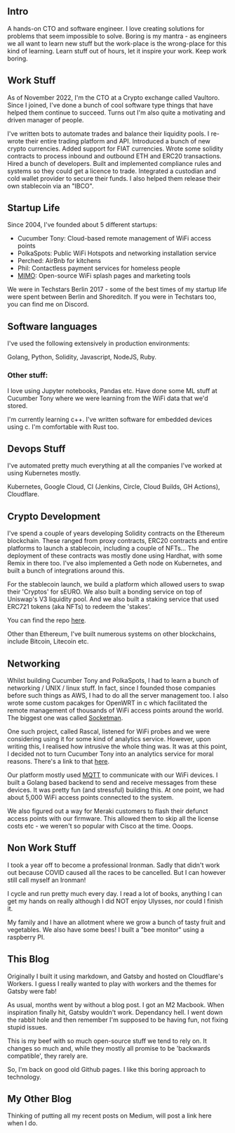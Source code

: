 ## Intro

A hands-on CTO and software engineer. I love creating solutions for problems that seem impossible to solve. Boring is my mantra - as engineers we all want to learn new stuff but the work-place is the wrong-place for this kind of learning. Learn stuff out of hours, let it inspire your work. Keep work boring.

## Work Stuff

As of November 2022, I'm the CTO at a Crypto exchange called Vaultoro. Since I joined, I've done a bunch of cool software type things that have helped them continue to succeed. Turns out I'm also quite a motivating and driven manager of people.

I've written bots to automate trades and balance their liquidity pools. I re-wrote their entire trading platform and API. Introduced a bunch of new crypto currencies. Added support for FIAT currencies. Wrote some solidity contracts to process inbound and outbound ETH and ERC20 transactions. Hired a bunch of developers. Built and implemented compliance rules and systems so they could get a licence to trade. Integrated a custodian and cold wallet provider to secure their funds. I also helped them release their own stablecoin via an "IBCO".

## Startup Life

Since 2004, I've founded about 5 different startups:

- Cucumber Tony: Cloud-based remote management of WiFi access points
- PolkaSpots: Public WiFi Hotspots and networking installation service
- Perched: AirBnb for kitchens
- Phil: Contactless payment services for homeless people
- [MIMO](https://github.com/mimolabs): Open-source WiFi splash pages and marketing tools

We were in Techstars Berlin 2017 - some of the best times of my startup life were spent between Berlin and Shoreditch. If you were in Techstars too, you can find me on Discord.

## Software languages

I've used the following extensively in production environments:

Golang, Python, Solidity, Javascript, NodeJS, Ruby.

### Other stuff:

I love using Jupyter notebooks, Pandas etc. Have done some ML stuff at Cucumber Tony where we were learning from the WiFi data that we'd stored.

I'm currently learning c++. I've written software for embedded devices using c. I'm comfortable with Rust too.

## Devops Stuff

I've automated pretty much everything at all the companies I've worked at using Kubernetes mostly. 

Kubernetes, Google Cloud, CI (Jenkins, Circle, Cloud Builds, GH Actions), Cloudflare.

## Crypto Development

I've spend a couple of years developing Solidity contracts on the Ethereum blockchain. These ranged from proxy contracts, ERC20 contracts and entire platforms to launch a stablecoin, including a couple of NFTs... The deployment of these contracts was mostly done using Hardhat, with some Remix in there too. I've also implemented a Geth node on Kubernetes, and built a bunch of integrations around this. 

For the stablecoin launch, we build a platform which allowed users to swap their 'Cryptos' for sEURO. We also built a bonding service on top of Uniswap's V3 liquidity pool. And we also built a staking service that used ERC721 tokens (aka NFTs) to redeem the 'stakes'.

You can find the repo [here](https://github.com/the-standard/ibco).

Other than Ethereum, I've built numerous systems on other blockchains, include Bitcoin, Litecoin etc.

## Networking

Whilst building Cucumber Tony and PolkaSpots, I had to learn a bunch of networking / UNIX / linux stuff. In fact, since I founded those companies before such things as AWS, I had to do all the server management too. I also wrote some custom pacakges for OpenWRT in c which facilitated the remote management of thousands of WiFi access points around the world. The biggest one was called [Socketman](https://github.com/mylittletony/SocketMan).

One such project, called Rascal, listened for WiFi probes and we were considering using it for some kind of analytics service. However, upon writing this, I realised how intrusive the whole thing was. It was at this point, I decided not to turn Cucumber Tony into an analytics service for moral reasons. There's a link to that [here](https://github.com/mylittletony/rascal).

Our platform mostly used [MQTT](https://mqtt.org/) to communicate with our WiFi devices. I built a Golang based backend to send and receive messages from these devices. It was pretty fun (and stressful) building this. At one point, we had about 5,000 WiFi access points connected to the system.

We also figured out a way for Meraki customers to flash their defunct access points with our firmware. This allowed them to skip all the license costs etc - we weren't so popular with Cisco at the time. Ooops.

## Non Work Stuff

I took a year off to become a professional Ironman. Sadly that didn't work out because COVID caused all the races to be cancelled. But I can however still call myself an Ironman!

I cycle and run pretty much every day. I read a lot of books, anything I can get my hands on really although I did NOT enjoy Ulysses, nor could I finish it.

My family and I have an allotment where we grow a bunch of tasty fruit and vegetables. We also have some bees! I built a "bee monitor" using a raspberry PI.

## This Blog

Originally I built it using markdown, and Gatsby and hosted on Cloudflare's Workers. I guess I really wanted to play with workers and the themes for Gatsby were fab!

As usual, months went by without a blog post. I got an M2 Macbook. When inspiration finally hit, Gatsby wouldn't work. Dependancy hell. I went down the rabbit hole and then remember I'm supposed to be having fun, not fixing stupid issues. 

This is my beef with so much open-source stuff we tend to rely on. It changes so much and, while they mostly all promise to be 'backwards compatible', they rarely are.

So, I'm back on good old Github pages. I like this boring approach to technology.

## My Other Blog

Thinking of putting all my recent posts on Medium, will post a link here when I do.
